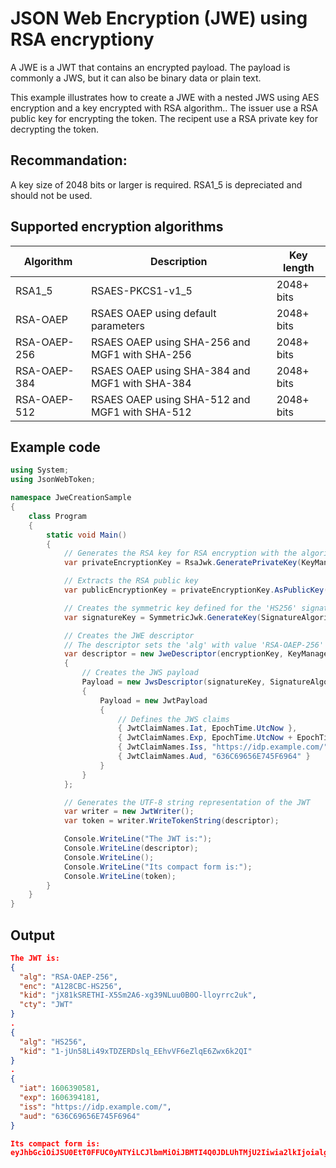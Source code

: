 # JSON Web Encryption (JWE) using RSA encryptiony
A JWE is a JWT that contains an encrypted payload. 
The payload is commonly a JWS, but it can also be binary data or plain text.

This example illustrates how to create a JWE with a nested JWS using AES encryption and a key encrypted with RSA algorithm.. 
The issuer use a RSA public key for encrypting the token. 
The recipent use a RSA private key for decrypting the token. 

## Recommandation: 
A key size of 2048 bits or larger is required.
RSA1_5 is depreciated and should not be used.

## Supported encryption algorithms
 Algorithm     | Description                                    | Key length
---------------|------------------------------------------------|-----------
 RSA1_5        | RSAES-PKCS1-v1_5                               | 2048+ bits
 RSA-OAEP      | RSAES OAEP using default parameters            | 2048+ bits
 RSA-OAEP-256  | RSAES OAEP using SHA-256 and MGF1 with SHA-256 | 2048+ bits
 RSA-OAEP-384  | RSAES OAEP using SHA-384 and MGF1 with SHA-384 | 2048+ bits
 RSA-OAEP-512  | RSAES OAEP using SHA-512 and MGF1 with SHA-512 | 2048+ bits

## Example code
```C#
using System;
using JsonWebToken;

namespace JweCreationSample
{
    class Program
    {
        static void Main()
        {
            // Generates the RSA key for RSA encryption with the algorithm 'RSA-OAEP-256'
            var privateEncryptionKey = RsaJwk.GeneratePrivateKey(KeyManagementAlgorithm.RsaOaep256);

            // Extracts the RSA public key
            var publicEncryptionKey = privateEncryptionKey.AsPublicKey();

            // Creates the symmetric key defined for the 'HS256' signature algorithm
            var signatureKey = SymmetricJwk.GenerateKey(SignatureAlgorithm.HS256);

            // Creates the JWE descriptor 
            // The descriptor sets the 'alg' with value 'RSA-OAEP-256' and 'enc' with value 'A128CBC-HS256'
            var descriptor = new JweDescriptor(encryptionKey, KeyManagementAlgorithm.RsaOaep256, EncryptionAlgorithm.A128CbcHS256)
            {  
                // Creates the JWS payload
                Payload = new JwsDescriptor(signatureKey, SignatureAlgorithm.HS256)
                {
                    Payload = new JwtPayload
                    {
                        // Defines the JWS claims
                        { JwtClaimNames.Iat, EpochTime.UtcNow },
                        { JwtClaimNames.Exp, EpochTime.UtcNow + EpochTime.OneHour },
                        { JwtClaimNames.Iss, "https://idp.example.com/" },
                        { JwtClaimNames.Aud, "636C69656E745F6964" }
                    }
                }
            };

            // Generates the UTF-8 string representation of the JWT
            var writer = new JwtWriter();
            var token = writer.WriteTokenString(descriptor);

            Console.WriteLine("The JWT is:");
            Console.WriteLine(descriptor);
            Console.WriteLine();
            Console.WriteLine("Its compact form is:");
            Console.WriteLine(token);
        }
    }
}
```
## Output
```JSON
The JWT is:
{
  "alg": "RSA-OAEP-256",
  "enc": "A128CBC-HS256",
  "kid": "jX81kSRETHI-X5Sm2A6-xg39NLuu0B0O-lloyrrc2uk",
  "cty": "JWT"
}
.
{
  "alg": "HS256",
  "kid": "1-jUn58Li49xTDZERDslq_EEhvVF6eZlqE6Zwx6k2QI"
}
.
{
  "iat": 1606390581,
  "exp": 1606394181,
  "iss": "https://idp.example.com/",
  "aud": "636C69656E745F6964"
}

Its compact form is:
eyJhbGciOiJSU0EtT0FFUC0yNTYiLCJlbmMiOiJBMTI4Q0JDLUhTMjU2Iiwia2lkIjoialg4MWtTUkVUSEktWDVTbTJBNi14ZzM5Tkx1dTBCME8tbGxveXJyYzJ1ayIsImN0eSI6IkpXVCJ9.Hd8st15WsT97Fa4SrOC6O6mgN42kiQGsj3Cb4-eTWAky2EAikINPbOEwuLfDSa83hVx_S99TOUhbC7exZ8prrlZOprf9wU-r28gg3o2cSh1DvfQ7A-24_rmiAd-bYwM6eTYzOcEz7eRkL-Y_2rL_yKYRq9pQzOvgzTMrk5VjZvKyfMIsnRB846P-EdeilDAEjViGJ0AIcYWXT2zlfInhuT4Ioi5wkGsPklUWH0-e1FfdHl2UHPLm0a-Y5UQvgdDs5SeF3zwBSQoBKmRxU_rHPiETFtrPYGEiWd_tnXTdrmJSF6GEqT17H3Jcx4Wd3bbTHXxGwU6busZrXKL2khpvBA.O0zz7FniMrPIeBHqXOwbDg.YrO553Yp6cpPUPjV1_gTJ-XxZGA6rizt-CX1wmI0dOBxsn1s7gsAlzeTH3ydFgPj1-TFvaOjKvr-83dIgXtThPzyZLhbJFP1Rw4VymdmSl-51idf-qEzwhSOmko4cFdRkGkC6tFWjo3NE_Icy2tXbpdalxbNMZQVwzyP80VYOM5czcJAUpgsohRQpQOSh_X6qyy66AxQWPCNXyoiSfrINr8u00rBv7KGbIfCnad67q1WvzEVN5Fd-gaTi4BiM2eh6wbavTgsV1Irkw04xnSQ6bP0R_riwySnSioGjcaA8w4CMx8rnyaLQ-SNJg-SFMtlAVEVOGhbzZcE8cBQ8FiCCEDgc5qtN8n8SBYbJ7kX7bo.WC9nIRA5lubU5QNxY1NuZQ
```